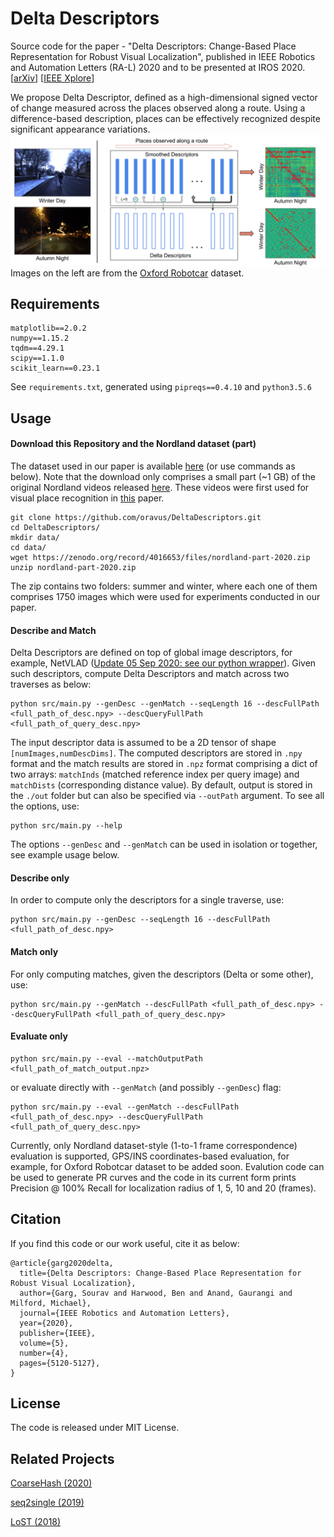 # Delta Descriptors

Source code for the paper - "Delta Descriptors: Change-Based Place Representation for Robust Visual Localization", published in IEEE Robotics and Automation Letters (RA-L) 2020 and to be presented at IROS 2020. [[arXiv](https://arxiv.org/abs/2006.05700)] [[IEEE Xplore](https://ieeexplore.ieee.org/document/9128035)]


We propose Delta Descriptor, defined as a high-dimensional signed vector of change measured across the places observed along a route. Using a difference-based description, places can be effectively recognized despite significant appearance variations.
![Schematic of the proposed approach](ral-iros-2020-delta-descriptors-schematic.png "Schematic of the proposed approach - Delta Descriptors")
Images on the left are from the [Oxford Robotcar](https://robotcar-dataset.robots.ox.ac.uk/) dataset.

## Requirements
```
matplotlib==2.0.2
numpy==1.15.2
tqdm==4.29.1
scipy==1.1.0
scikit_learn==0.23.1
```

See `requirements.txt`, generated using `pipreqs==0.4.10` and `python3.5.6`


## Usage

#### Download this Repository and the Nordland dataset (part)
The dataset used in our paper is available [here](https://zenodo.org/record/4016653#.X1WmYM8zZCV) (or use commands as below). Note that the download only comprises a small part (~1 GB) of the original Nordland videos released [here](https://nrkbeta.no/2013/01/15/nordlandsbanen-minute-by-minute-season-by-season/). These videos were first used for visual place recognition in [this](https://www.tu-chemnitz.de/etit/proaut/publications/openseqslam.pdf) paper.
```shell
git clone https://github.com/oravus/DeltaDescriptors.git
cd DeltaDescriptors/
mkdir data/
cd data/
wget https://zenodo.org/record/4016653/files/nordland-part-2020.zip
unzip nordland-part-2020.zip
```

The zip contains two folders: summer and winter, where each one of them comprises 1750 images which were used for experiments conducted in our paper.

#### Describe and Match
Delta Descriptors are defined on top of global image descriptors, for example, NetVLAD ([Update 05 Sep 2020: see our python wrapper](https://github.com/oravus/DeltaDescriptors/tree/master/thirdparty)). Given such descriptors, compute Delta Descriptors and match across two traverses as below:
``` shell
python src/main.py --genDesc --genMatch --seqLength 16 --descFullPath <full_path_of_desc.npy> --descQueryFullPath <full_path_of_query_desc.npy>
```
The input descriptor data is assumed to be a 2D tensor of shape `[numImages,numDescDims]`. The computed descriptors are stored in `.npy` format and the match results are stored in `.npz` format comprising a dict of two arrays: `matchInds` (matched reference index per query image) and `matchDists` (corresponding distance value). By default, output is stored in the `./out` folder but can also be specified via `--outPath` argument. To see all the options, use:
``` shell
python src/main.py --help
```
The options `--genDesc` and `--genMatch` can be used in isolation or together, see example usage below.

#### Describe only
In order to compute only the descriptors for a single traverse, use:
``` shell
python src/main.py --genDesc --seqLength 16 --descFullPath <full_path_of_desc.npy>
```

#### Match only
For only computing matches, given the descriptors (Delta or some other), use:
``` shell
python src/main.py --genMatch --descFullPath <full_path_of_desc.npy> --descQueryFullPath <full_path_of_query_desc.npy>
```

#### Evaluate only
``` shell
python src/main.py --eval --matchOutputPath <full_path_of_match_output.npz>
```
or evaluate directly with `--genMatch` (and possibly `--genDesc`) flag: 
``` shell
python src/main.py --eval --genMatch --descFullPath <full_path_of_desc.npy> --descQueryFullPath <full_path_of_query_desc.npy>
```
Currently, only Nordland dataset-style (1-to-1 frame correspondence) evaluation is supported, GPS/INS coordinates-based evaluation, for example, for Oxford Robotcar dataset to be added soon. Evalution code can be used to generate PR curves and the code in its current form prints Precision @ 100% Recall for localization radius of 1, 5, 10 and 20 (frames). 

## Citation
If you find this code or our work useful, cite it as below:
```
@article{garg2020delta,
  title={Delta Descriptors: Change-Based Place Representation for Robust Visual Localization},
  author={Garg, Sourav and Harwood, Ben and Anand, Gaurangi and Milford, Michael},
  journal={IEEE Robotics and Automation Letters},
  year={2020},
  publisher={IEEE},
  volume={5},
  number={4},
  pages={5120-5127},  
}
```

## License
The code is released under MIT License.

## Related Projects
[CoarseHash (2020)](https://github.com/oravus/CoarseHash)

[seq2single (2019)](https://github.com/oravus/seq2single)

[LoST (2018)](https://github.com/oravus/lostX)


